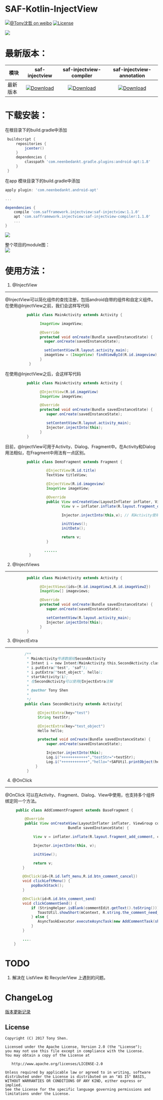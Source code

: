 # SAF-Kotlin-InjectView

[![@Tony沈哲 on weibo](https://img.shields.io/badge/weibo-%40Tony%E6%B2%88%E5%93%B2-blue.svg)](http://www.weibo.com/fengzhizi715)
[![License](https://img.shields.io/badge/license-Apache%202-lightgrey.svg)](https://www.apache.org/licenses/LICENSE-2.0.html)


![](logo.png)

# 最新版本：

模块|saf-injectview|saf-injectview-compiler|saf-injectview-annotation
---|:-------------:|:-------------:|:-------------:
最新版本|[![Download](https://img.shields.io/badge/Download-1.1.0-red.svg)](https://bintray.com/fengzhizi715/maven/saf-injectview/_latestVersion)|[![Download](https://img.shields.io/badge/Download-1.1.0-red.svg)](https://bintray.com/fengzhizi715/maven/saf-injectview-compiler/_latestVersion)|[![Download](https://img.shields.io/badge/Download-1.1.0-red.svg)](https://bintray.com/fengzhizi715/maven/saf-injectview-annotation/_latestVersion)


# 下载安装：
在根目录下的build.gradle中添加
```groovy
 buildscript {
     repositories {
         jcenter()
     }
     dependencies {
         classpath 'com.neenbedankt.gradle.plugins:android-apt:1.8'
     }
 }
```
在app 模块目录下的build.gradle中添加

```groovy
apply plugin: 'com.neenbedankt.android-apt'

...

dependencies {
    compile 'com.safframework.injectview:saf-injectview:1.1.0'
    apt 'com.safframework.injectview:saf-injectview-compiler:1.1.0'
    ...
}
```

![](injectview_demo演示.gif)


整个项目的module图：<br>
![](modules.png)


# 使用方法：
1. @InjectView
---
@InjectView可以简化组件的查找注册，包括android自带的组件和自定义组件。在使用@InjectView之前，我们会这样写代码

```Java
          public class MainActivity extends Activity {

                ImageView imageView;

                @Override
                protected void onCreate(Bundle savedInstanceState) {
                  super.onCreate(savedInstanceState);

                  setContentView(R.layout.activity_main);
                  imageView = (ImageView) findViewById(R.id.imageview);
                }
           }
 ```


在使用@InjectView之后，会这样写代码

```Java
          public class MainActivity extends Activity {

                @InjectView(R.id.imageView)
                ImageView imageView;

                @Override
                protected void onCreate(Bundle savedInstanceState) {
                   super.onCreate(savedInstanceState);

                   setContentView(R.layout.activity_main);
                   Injector.injectInto(this);
                }
          }
```

目前，@InjectView可用于Activity、Dialog、Fragment中。在Activity和Dialog用法相似，在Fragment中用法有一点区别。

```Java
          public class DemoFragment extends Fragment {

                   @InjectView(R.id.title)
                   TextView titleView;

                   @InjectView(R.id.imageview)
                   ImageView imageView;

                   @Override
                   public View onCreateView(LayoutInflater inflater, ViewGroup container, Bundle savedInstanceState) {
                          View v = inflater.inflate(R.layout.fragment_demo, container, false);

                          Injector.injectInto(this,v); // 和Activity使用的区别之处在这里

                          initViews();
                          initData();

                          return v;
                   }

                  ......
           }
```

2. @InjectViews
---

```Java
          public class MainActivity extends Activity {

                @InjectViews(ids={R.id.imageView1,R.id.imageView2})
                ImageView[] imageviews;

                @Override
                protected void onCreate(Bundle savedInstanceState) {
                   super.onCreate(savedInstanceState);

                   setContentView(R.layout.activity_main);
                   Injector.injectInto(this);
                }
          }
 ```


3. @InjectExtra
---

```Java
         /**
          * MainActivity传递数据给SecondActivity
          * Intent i = new Intent(MainActivity.this,SecondActivity.class);                                               
          * i.putExtra("test", "saf");
          * i.putExtra("test_object", hello);
          * startActivity(i);
          * 在SecondActivity可以使用@InjectExtra注解
          *
          * @author Tony Shen
          *
          */
         public class SecondActivity extends Activity{

               @InjectExtra(key="test")
               String testStr;

               @InjectExtra(key="test_object")
               Hello hello;

               protected void onCreate(Bundle savedInstanceState) {
                   super.onCreate(savedInstanceState);

                   Injector.injectInto(this);
                   Log.i("++++++++++++","testStr="+testStr);
                   Log.i("++++++++++++","hello="+SAFUtil.printObject(hello)); // 该方法用于打印对象
              }
          }
```

4. @OnClick
---
@OnClick 可以在Activity、Fragment、Dialog、View中使用，也支持多个组件绑定同一个方法。

```Java
     public class AddCommentFragment extends BaseFragment {

         @Override
         public View onCreateView(LayoutInflater inflater, ViewGroup container,
                             Bundle savedInstanceState) {

             View v = inflater.inflate(R.layout.fragment_add_comment, container, false);

             Injector.injectInto(this, v);

             initView();

             return v;
        }

	    @OnClick(id={R.id.left_menu,R.id.btn_comment_cancel})
	    void clickLeftMenu() {
		    popBackStack();
	    }

	    @OnClick(id=R.id.btn_comment_send)
	    void clickCommentSend() {
            if (StringHelper.isBlank(commentEdit.getText().toString())) {
               ToastUtil.showShort(mContext, R.string.the_comment_need_more_character);
            } else {
               AsyncTaskExecutor.executeAsyncTask(new AddCommentTask(showDialog(mContext)));
            }
	    }

	    ....
    }
```

TODO
===
1. 解决在 ListView 和 RecyclerView 上遇到的问题。

ChangeLog
===
[版本更新记录](CHANGELOG.md)

License
-------

    Copyright (C) 2017 Tony Shen.

    Licensed under the Apache License, Version 2.0 (the "License");
    you may not use this file except in compliance with the License.
    You may obtain a copy of the License at

       http://www.apache.org/licenses/LICENSE-2.0

    Unless required by applicable law or agreed to in writing, software
    distributed under the License is distributed on an "AS IS" BASIS,
    WITHOUT WARRANTIES OR CONDITIONS OF ANY KIND, either express or implied.
    See the License for the specific language governing permissions and
    limitations under the License.
